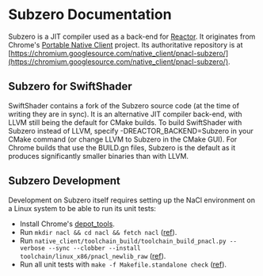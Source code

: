 Subzero Documentation
=====================

Subzero is a JIT compiler used as a back-end for [Reactor](Reactor.md). It originates from Chrome's [Portable Native Client](https://developer.chrome.com/native-client) project. Its authoritative repository is at [https://chromium.googlesource.com/native_client/pnacl-subzero/](https://chromium.googlesource.com/native_client/pnacl-subzero/).

Subzero for SwiftShader
-----------------------

SwiftShader contains a fork of the Subzero source code (at the time of writing they are in sync). It is an alternative JIT compiler back-end, with LLVM still being the default for CMake builds. To build SwiftShader with Subzero instead of LLVM, specify -DREACTOR_BACKEND=Subzero in your CMake command (or change LLVM to Subzero in the CMake GUI). For Chrome builds that use the BUILD.gn files, Subzero is the default as it produces significantly smaller binaries than with LLVM.

Subzero Development
-------------------

Development on Subzero itself requires setting up the NaCl environment on a Linux system to be able to run its unit tests:

* Install Chrome's [depot_tools](http://dev.chromium.org/developers/how-tos/install-depot-tools).
* Run `mkdir nacl && cd nacl && fetch nacl` ([ref](http://www.chromium.org/nativeclient/how-tos/how-to-use-git-svn-with-native-client)).
* Run `native_client/toolchain_build/toolchain_build_pnacl.py --verbose --sync --clobber --install toolchain/linux_x86/pnacl_newlib_raw` ([ref](https://sites.google.com/a/chromium.org/dev/nativeclient/pnacl/developing-pnacl#TOC-TL-DR-for-checking-out-PNaCl-sources-building-and-testing)).
* Run all unit tests with `make -f Makefile.standalone check` ([ref](https://chromium.googlesource.com/native_client/pnacl-subzero/+/master/docs/README.rst)).
